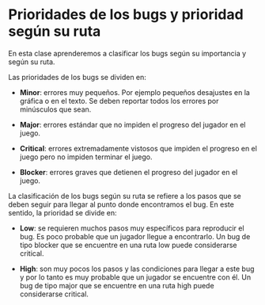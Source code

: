 # Prioridades de los bugs y prioridad según su ruta

En esta clase aprenderemos a clasificar los bugs según su importancia y según su ruta.

Las prioridades de los bugs se dividen en:

- **Minor**: errores muy pequeños. Por ejemplo pequeños desajustes en la gráfica o en el texto. Se deben reportar todos los errores por minúsculos que sean.

- **Major**: errores estándar que no impiden el progreso del jugador en el juego.

- **Critical**: errores extremadamente vistosos que impiden el progreso en el juego pero no impiden terminar el juego.

- **Blocker**: errores graves que detienen el progreso del jugador en el juego.

La clasificación de los bugs según su ruta se refiere a los pasos que se deben seguir para llegar al punto donde encontramos el bug. En este sentido, la prioridad se divide en:

- **Low**: se requieren muchos pasos muy específicos para reproducir el bug. Es poco probable que un jugador llegue a encontrarlo. Un bug de tipo blocker que se encuentre en una ruta low puede considerarse critical.

- **High**: son muy pocos los pasos y las condiciones para llegar a este bug y por lo tanto es muy probable que un jugador se encuentre con él. Un bug de tipo major que se encuentre en una ruta high puede considerarse critical.

